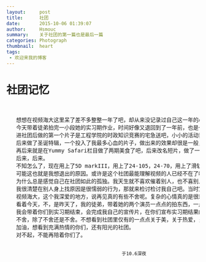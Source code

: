 ```yaml
---
layout:     post
title:      社团
date:       2015-10-06 01:39:07
author:     Hsmouc
summary:    关于社团的第一篇也是最后一篇
categories: Photograph
thumbnail:  heart
tags:
 - 欢迎来我的博客
---
```

<h1>社团记忆</h1>
<pre><p>
   想想在视频海大这里呆了差不多整整一年了吧，却从来没记录过自己这一年的心境。
   今天带着徒弟拍完一小段她的实习期作业，时间好像又退回到了一年前，也是一样的面试，写策划，例会，当然还有我师傅的帮忙和涛哥的视频课。
   进社团后做的第一个片子是工程学院的时政知识竞赛的宅急送吧，小小的活动我还一本正经的带了三脚架，剪出来发上去的东西也只有几十的播放量。
   后来做了圣诞特辑，一个投入了我最多心血的片子，做出来的效果却很是一般，那是我第一次使用P2摄像机，当时还不会设置参数，拍出来的还是标清，那个很烂的故事片几乎让我们跑遍了青岛，也知道了理想和现实的差距是多么残酷。
   再后来就是在Yummy Safari栏目做了两期美食了吧，后来改名短片，做了一个《无限可能》的实验片。那是我第一次用单反来做视频，虽然它那么的入门，但那是我第一个高清的视频。
   后来，后来。
   不知怎么了，现在用上了5D markIII，用上了24-105，24-70，用上了滑轨和稳定器，自己却突然失去了兴趣。大光圈将每丝光线揽入画面，暖色的光充斥着屏幕真的很美，可是我却感到了从未有过的寂寞。我为什么要做这个宣传片？自己确实很像给至爱的社团做一个最好的视频，可是为什么感觉一个人还是撑不下来，似乎缺少了些什么。
   可能这也就是我想退出的原因。或许是这个社团最能理解视频的人已经不在了吧？或者是我不喜欢现在社团的管理？抑或是我对视频的理解不能被大家接受吧？那肯定是很单纯的我对视频缺少了以前的那份热爱了吧。
   为什么总是感觉自己在社团如此的孤独。我天生就不喜欢催着别人，也不喜别人催着我。想要一个像圣诞特辑那个时代的团队，想要一个大家争吵着，努力着的环境，或许，这样的氛围再也找不回来了。
   我很清楚在别人身上找原因是很懦弱的行为，那就来检讨检讨我自己吧。当时宣传片的选题不合适吧，嗯，应该是太难做了，或者是什么呢？我太自以为是？太偏执？太无聊？大家都不再想给我他们的意见？
   视频海大，这个我深爱的地方，说再见真的有些不舍呢。复杂的心情真的是很难表述。一年，这一年，在社团的努力，我算是问心无愧了吧。社团里有很多很棒的人，他们很有自己的想法，热爱自己的工作，和他们在一起很温暖。社团的老师也很认真，给了我相当多的建议和帮助，我非常感谢。在这里我找到了很多朋友，也实现了以前对视频的好多想法，这是个让我成长的地方。
   看着今天，不，是昨天了，我的徒弟，带着她的两个演员一点点的拍东西，一点点学新东西的时候，我看到了一年前什么都不明白的自己。视频海大的独特师徒制真的是社团精神的一种传承，它包含的东西不仅仅是一些陈规，而是对热爱的一种追求，是一种莫名的自豪感和归属感。
   我会带着你们到实习期结束，会完成我自己的宣传片，在你们宣布实习期结果的时候，我会像我的师傅那样，悄悄的走掉。成功的喜悦留给你们。在你们实习期的这段时间我会竭尽所能把我的知识告诉你们。
   不舍，除了不舍还是不舍。不想看到社团里仅有的一点点关于美，关于热爱，关于传承的东西消失，或许这就是我的逃避吧。
   加油，想看到充满热情的你们，还有阳光的社团。
   对不起，不能再陪着你们了。

                                              于10.6深夜
   </p></pre>